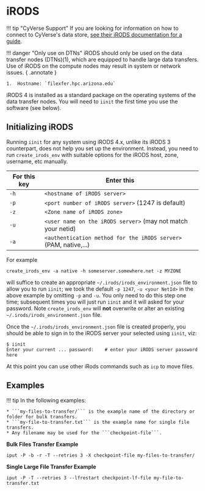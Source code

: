 # iRODS

!!! tip "CyVerse Support"
    If you are looking for information on how to connect to CyVerse's data store, [see their iRODS documentation for a guide](https://learning.cyverse.org/ds/icommands/#icommands-first-time-configuration).

!!! danger "Only use on DTNs"
    iRODS should only be used on the data transfer nodes (DTNs)(1), which are equipped to handle large data transfers. Use of iRODS on the compute nodes may result in system or network issues. 
    { .annotate }

    1.  Hostname: `filexfer.hpc.arizona.edu`

iRODS 4 is installed as a standard package on the operating systems of the data transfer nodes. You will need to ```iinit``` the first time you use the software (see below). 

## Initializing iRODS

Running ```iinit``` for any system using iRODS 4.x, unlike its iRODS 3 counterpart, does not help you set up the environment. Instead, you need to run ```create_irods_env``` with suitable options for the iRODS host, zone, username, etc manually.

|For this key|Enter this|
|-|-|
|```-h```| `<hostname of iRODS server>`|
|```-p```|`<port number of iRODS server>` (1247 is default)|
|```-z```|`<Zone name of iRODS zone>`|
|```-u```|`<user name on the iRODS server>` (may not match your netid)|
|```-a```|`<authentication method for the iRODS server>` (PAM, native,...)|

For example
```
create_irods_env -a native -h someserver.somewhere.net -z MYZONE
```

will suffice to create an appropriate ```~/.irods/irods_environment.json``` file to allow you to run ```iinit```; we took the default ```-p 1247```, ```-u <your NetId>``` in the above example by omitting ```-p``` and ```-u```.  You only need to do this step one time; subsequent times you will just run `iinit` and it will asked for your password. Note ```create_irods_env``` will **not** overwrite or alter an existing ```~/.irods/irods_environment.json``` file.

Once the  ```~/.irods/irods_environment.json``` file is created properly, you should be able to sign in to the iRODS server your selected using ```iinit```, viz:

```
$ iinit
Enter your current ... password:    # enter your iRODS server password here
```

At this point you can use other iRods commands such as ```icp``` to move files.

## Examples
!!! tip
    In the following examples:
    
    * ```my-files-to-transfer/``` is the example name of the directory or folder for bulk transfers.
    * ```my-file-to-transfer.txt``` is the example name for single file transfers.
    * Any filename may be used for the ```checkpoint-file```.

**Bulk Files Transfer Example**
```
iput -P -b -r -T --retries 3 -X checkpoint-file my-files-to-transfer/
```

**Single Large File Transfer Example**
```
iput -P -T --retries 3 --lfrestart checkpoint-lf-file my-file-to-transfer.txt
```